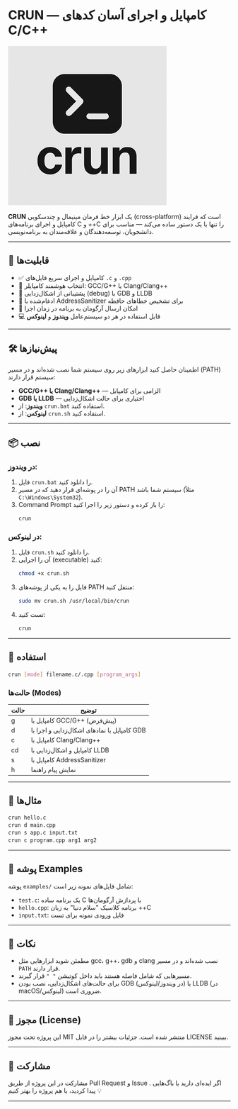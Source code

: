 # **CRUN — کامپایل و اجرای آسان کدهای C/C++**
![CRUN Logo](assets/logo.png)

**CRUN** یک ابزار خط فرمان مینیمال و چندسکویی (cross-platform) است که فرایند کامپایل و اجرای برنامه‌های C و ++C را تنها با یک دستور ساده می‌کند — مناسب برای دانشجویان، توسعه‌دهندگان و علاقه‌مندان به برنامه‌نویسی.

---

## 🚀 قابلیت‌ها

- ✅ کامپایل و اجرای سریع فایل‌های `.c` و `.cpp`
- 🧠 انتخاب هوشمند کامپایلر: GCC/G++ یا Clang/Clang++
- 🐞 پشتیبانی از اشکال‌زدایی (debug) با GDB و LLDB
- 🧪 ادغام‌شده با AddressSanitizer برای تشخیص خطاهای حافظه
- 🧾 امکان ارسال آرگومان به برنامه در زمان اجرا
- 💻 قابل استفاده در هر دو سیستم‌عامل **ویندوز** و **لینوکس**

---

## 🛠️ پیش‌نیازها

اطمینان حاصل کنید ابزارهای زیر روی سیستم شما نصب شده‌اند و در مسیر (PATH) سیستم قرار دارند:

- **GCC/G++ یا Clang/Clang++** — الزامی برای کامپایل
- **GDB یا LLDB** — اختیاری برای حالت اشکال‌زدایی
- **ویندوز**: از `crun.bat` استفاده کنید.
- **لینوکس**: از `crun.sh` استفاده کنید.

---

## 📦 نصب

### در **ویندوز**:
1. فایل `crun.bat` را دانلود کنید.
2. آن را در پوشه‌ای قرار دهید که در مسیر PATH سیستم شما باشد (مثلاً `C:\Windows\System32`).
3. Command Prompt را باز کرده و دستور زیر را اجرا کنید:
   ```cmd
   crun
   ```

### در **لینوکس**:
1. فایل `crun.sh` را دانلود کنید.
2. آن را اجرایی (executable) کنید:
   ```bash
   chmod +x crun.sh
   ```
3. فایل را به یکی از پوشه‌های PATH منتقل کنید:
   ```bash
   sudo mv crun.sh /usr/local/bin/crun
   ```
4. تست کنید:
   ```bash
   crun
   ```

---

## 🧪 استفاده

```bash
crun [mode] filename.c/.cpp [program_args]
```

### حالت‌ها (Modes)

| حالت | توضیح |
|------|-------|
| g    | کامپایل با GCC/G++ (پیش‌فرض) |
| d    | کامپایل با نمادهای اشکال‌زدایی و اجرا با GDB |
| c    | کامپایل با Clang/Clang++ |
| cd   | کامپایل و اشکال‌زدایی با LLDB |
| s    | کامپایل با AddressSanitizer |
| h    | نمایش پیام راهنما |

---

## 📘 مثال‌ها

```bash
crun hello.c
crun d main.cpp
crun s app.c input.txt
crun c program.cpp arg1 arg2
```

---

## 📂 پوشه Examples

پوشه `examples/` شامل فایل‌های نمونه زیر است:

- `test.c`: یک برنامه ساده C با پردازش آرگومان‌ها
- `hello.cpp`: برنامه کلاسیک "سلام دنیا" به زبان ++C
- `input.txt`: فایل ورودی نمونه برای تست

---

## 🔖 نکات

- مطمئن شوید ابزارهایی مثل gcc، g++، gdb و clang نصب شده‌اند و در مسیر `PATH` قرار دارند.
- مسیرهایی که شامل فاصله هستند باید داخل کوتیشن `" "` قرار گیرند.
- برای حالت‌های اشکال‌زدایی، نصب بودن GDB (در ویندوز/لینوکس) یا LLDB (در macOS/لینوکس) ضروری است.

---

## 📝 مجوز (License)

این پروژه تحت مجوز MIT منتشر شده است. جزئیات بیشتر را در فایل LICENSE ببینید.

---

## 🤝 مشارکت

مشارکت در این پروژه از طریق Pull Request و Issue . 
اگر ایده‌ای دارید یا باگ‌هایی پیدا کردید، با هم پروژه را بهتر کنیم 💡

---

